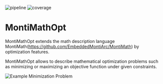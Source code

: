 ![pipeline](https://git.rwth-aachen.de/monticore/EmbeddedMontiArc/languages/MontiMathOpt/badges/master/build.svg)
![coverage](https://git.rwth-aachen.de/monticore/EmbeddedMontiArc/languages/MontiMathOpt/badges/master/coverage.svg)

# MontiMathOpt

MontiMathOpt extends the math description language MontiMath(https://github.com/EmbeddedMontiArc/MontiMath) by optimization features.

MontiMathOpt allows to describe mathematical optimization problems such as minimizing or maximizing an objective function under given constraints. 

![Example Minimization Problem](https://raw.githubusercontent.com/EmbeddedMontiArc/MontiMathOpt/master/doc/img/OptimizationProblem.png "Example Minimization Problem")